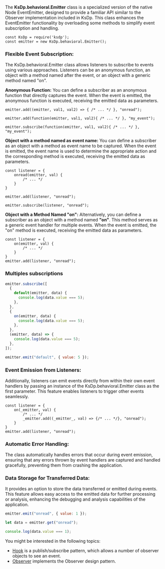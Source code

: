 The **KsDp.behavioral.Emitter** class is a specialized version of the native Node EventEmitter, designed to provide a familiar API similar to the Observer implementation included in KsDp. This class enhances the EventEmitter functionality by overloading some methods to simplify event subscription and handling.

```Js
const KsDp = require('ksdp');
const emitter = new KsDp.behavioral.Emitter();
```

### Flexible Event Subscription:

The KsDp.behavioral.Emitter class allows listeners to subscribe to events using various approaches. Listeners can be an anonymous function, an object with a method named after the event, or an object with a generic method named "on".

**Anonymous Function:** You can define a subscriber as an anonymous function that directly captures the event. When the event is emitted, the anonymous function is executed, receiving the emitted data as parameters.

```Js
emitter.add((emitter, val1, val2) => { /* ... */ }, "onread");

emitter.add(function(emitter, val1, val2){ /* ... */ }, "my_event");

emitter.subscribe(function(emitter, val1, val2){ /* ... */ }, "my_event");
```

**Object with a method named as event name:** You can define a subscriber as an object with a method as event name to be captured. When the event is emitted, the event name is used to determine the appropriate action and the corresponding method is executed, receiving the emitted data as parameters.

```Js
const listener = {
    onread(emitter, val) {
        /* ... */
    }
}

emitter.add(listener, "onread");

emitter.subscribe(listener, "onread");
```

**Object with a Method Named "on":** Alternatively, you can define a subscriber as an object with a method named **"on"**. This method serves as a generic event handler for multiple events. When the event is emitted, the "on" method is executed, receiving the emitted data as parameters.

```Js
const listener = {
    on(emitter, val) {
        /* ... */
    }
}
emitter.add(listener, "onread");
```

### Multiples subscriptions

```js
emitter.subscribe([
  {
    default(emitter, data) {
      console.log(data.value === 5);
    },
  },
  {
    on(emitter, data) {
      console.log(data.value === 5);
    },
  },
  (emitter, data) => {
    console.log(data.value === 5);
  },
]);

emitter.emit("default", { value: 5 });
```

### Event Emission from Listeners:

Additionally, listeners can emit events directly from within their own event handlers by passing an instance of the KsDp.behavioral.Emitter class as the first parameter. This feature enables listeners to trigger other events seamlessly.

```Js
const listener = {
    on(_emitter, val) {
        /* ... */
        _emitter.add((_emitter_, val) => {/* ... */}, "onread");
    }
}
emitter.add(listener, "onread");
```

### Automatic Error Handling:

The class automatically handles errors that occur during event emission, ensuring that any errors thrown by event handlers are captured and handled gracefully, preventing them from crashing the application.

### Data Storage for Transferred Data:

It provides an option to store the data transferred or emitted during events. This feature allows easy access to the emitted data for further processing or analysis, enhancing the debugging and analysis capabilities of the application.

```js
emitter.emit("onread", { value: 1 });

let data = emitter.get("onread");

console.log(data.value === 1);
```

You might be interested in the following topics:

- [Hook](./integration.hook.md) is a publish/subscribe pattern, which allows a number of observer objects to see an event.
- [Observer](./behavioral.observer.md) implements the Observer design pattern.
